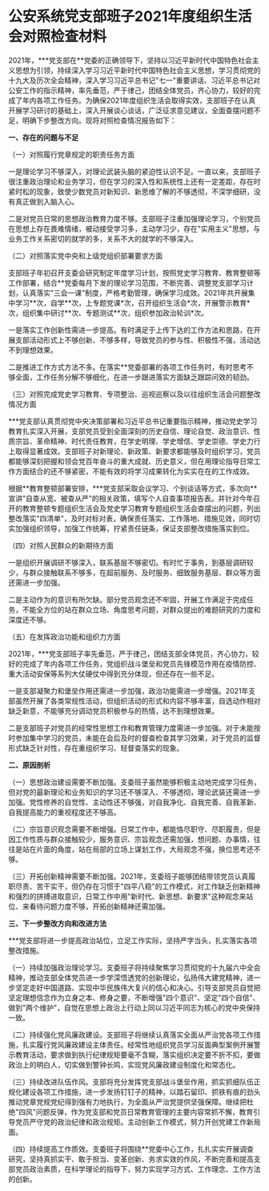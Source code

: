 # 公安系统党支部班子2021年度组织生活会对照检查材料

2021年，\*\*\*党支部在\*\*党委的正确领导下，坚持以习近平新时代中国特色社会主义思想为引领，持续深入学习习近平新时代中国特色社会主义思想，学习贯彻党的十九大及历次全会精神，深入学习习近平总书记"七一"重要讲话、习近平总书记对公安工作的指示精神，率先垂范，严于律己，团结全体党员，齐心协力，较好的完成了年内各项工作任务。为确保2021年度组织生活会取得实效，支部班子在认真开展学习研讨的基础上，深入开展谈心谈话，广泛征求意见建议，全面查摆问题不足，明确下步整改方向。现将对照检查情况报告如下：

**一、存在的问题与不足**

（一）对照履行党章规定的职责任务方面

一是理论学习不够深入，对理论武装头脑的紧迫性认识不足。一直以来，支部班子很注重政治理论和业务学习，但在学习的深入性和系统性上还有一定差距，存在时紧时松的现象，致使少数党员对新知识、新思维了解的不够透彻，不深学细研，没有真正做到入脑入心。

二是对党员日常的思想政治教育力度不够。支部班子注重加强理论学习，个别党员在思想上存在畏难情绪，被动接受学习多，主动学习少，存在"实用主义"思想，与业务工作关系密切的就学的多，关系不大的就学的不够深入。

（二）对照落实党中央和上级党组织部署要求方面

支部班子年初召开支委会研究制定年度学习计划，按照党史学习教育、教育整顿等工作部署，结合\*\*党委每月下发的理论学习范围，不断完善、调整党支部学习计划，认真落实"三会一课"制度，严格考勤管理，确保学习成效。2021年共开展集中学习\*\*次，自学\*\*次，上专题党课\*次，召开组织生活会\*次，开展警示教育\*次，组织集中研讨\*\*次、专题测试\*\*次，组织参加政治轮训\*次。

一是落实工作创新性需进一步提高。有时满足于上传下达的工作方法和思路，在开展支部活动形式上不够创新、不够多样，导致党员的参与性、积极性不强，活动达不到理想效果。

二是推进工作方式方法不多。在落实\*\*党委部署的各项工作任务时，有时思考不够全面，工作任务分解不够细化，在进一步跟进落实方面缺乏跟踪问效的韧劲。

（三）对照完成党史学习教育、专项整治、巡视巡察以及以往组织生活会问题整改情况方面

\*\*\*党支部认真贯彻党中央决策部署和习近平总书记重要指示精神，推动党史学习教育扎实深入开展，支部党员受到全面深刻的历史自信、理论自觉、政治意识、性质宗旨、革命精神、时代责任教育，在学史明理、学史增信、学史崇德、学史力行上取得显著成效。支部班子对新理论、新政策、新要求都能够及时组织学习，党员都能够深刻把握和领会党百年奋斗的重大成就、历史意义，但在用理论指导日常工作方面结合的还不够紧密，不能有效的将学习成果转化为实实在在的工作成效。

根据\*\*教育整顿部署安排，\*\*\*党支部采取会议学习、个别谈话等方式，多次向\*\*宣讲"自查从宽、被查从严"的相关政策，填写个人自查事项报告表。并针对今年召开的教育整顿专题组织生活会及党史学习教育专题组织生活会查摆出的问题，列出整改落实"四清单"，及时对标对表，确保责任落实、工作落地、措施见效，同时切实加强组织领导，加强工作统筹，拧紧责任链条，保证支部整改措施落实到位。

（四）对照人民群众的新期待方面

一是组织开展调研不够深入，联系基层不够密切。有时忙于事务，到基层调研较少，与群众接触联系不够多，在超前服务、及时服务、细致服务基层、群众等方面还需进一步加强。

二是主动作为的意识有所欠缺。部分党员观念还不牢固，开展工作满足于完成任务，不能全方位的站在群众立场、角度思考问题，对群众提出的难题研究的力度和深度还不够。

（五）在发挥政治功能和组织力方面

2021年，\*\*\*党支部班子率先垂范，严于律己，团结支部全体党员，齐心协力，较好的完成了年内各项工作任务，党组织战斗堡垒和党员先锋模范作用在疫情防控、重大活动安保等系列大仗硬仗中得到充分体现，但还存在一些不足。

一是支部凝聚力和堡垒作用还需进一步加强，政治功能需进一步增强。2021年支部虽然开展了各类常规性活动，但组织活动的形式和内容不够丰富，自选动作相对缺乏新意，不能够充分调动党员积极参与的热情，达不到理想效果。

二是支部班子对党员的经常性思想工作和教育管理力度需进一步加强。对于未能按时参加集中学习的党员，未能在会后及时的督查检查其学习效果，对于党员的监督形式缺乏针对性，存在重组织学习、轻督查落实的现象。

**二、原因剖析**

（一）思想政治建设需要不断加强。支委班子虽然能够积极主动地完成学习任务，但对党的最新理论和业务知识的学习还不够深入、不够透彻，理论武装还需进一步加强。党性修养的自觉性、主动性还不够强，对自我净化、自我完善、自我革新、自我提高能力的重视程度还不够高。

（二）宗旨意识观念需要不断增强。日常工作中，都能恪尽职守、尽职履责，但是因工作性质与群众接触较少，服务意识、宗旨观念还需加强，想问题、办事情，往往是站在片面的角度，站在局部的立场上谋划工作，大局观念不强，换位思考还不够。

（三）开拓创新精神需要不断加强。2021年，支委班子能够团结带领党员认真履职尽责、苦干实干，但仍存在习惯于"四平八稳"的工作模式，对工作缺乏创新精神和强烈的拼搏进取意识，日常工作中用"新时代、新思想、新要求"这种观念来站位、来看待问题力度不够，开拓创新精神还需加强。

**三、下一步整改方向和改进方法**

\*\*\*党支部将进一步提高政治站位，立足工作实际，坚持严字当头，扎实落实各项整改措施。

（一）持续加强政治理论学习。支委班子将持续聚焦学习贯彻党的十九届六中全会精神，推动支部全体党员进一步学深悟透党的创新理论，弘扬伟大建党精神，进一步坚定走好中国道路、实现中华民族伟大复兴的信心和决心。引导支部党员自觉把坚定理想信念作为立身之本、修身之要，不断增强"四个意识"、坚定"四个自信"、做到"两个维护"，自觉在思想上政治上行动上同以习近平同志为核心的党中央保持一致。

（二）持续强化党风廉政建设。支部班子将继续认真落实全面从严治党各项工作措施，扎实履行党风廉政建设主体责任。经常性地组织党员学习反面典型案例开展警示教育活动，要求做到执行纪律规矩要毫不含糊，落实组织决定要不折不扣，要做政治上的明白人，切实做到警钟长鸣，实现党风廉政建设制度化和常态化。

（三）持续改进队伍作风。支部将充分发挥党支部战斗堡垒作用，抓实抓细队伍正规化建设各项工作措施，进一步发扬钉钉子的精神，以踏石留印、抓铁有痕的劲头推动党章党规党纪得到强有力地执行，为全面从严治党提供坚强保障。继续把杜绝"四风"问题反弹，作为党支部和党员日常教育管理的主要内容常抓不懈，教育引导党员严守党的政治纪律和政治规矩。主动创新工作模式，努力开创党建工作新局面。

（四）持续提高工作质效。支委班子将围绕\*\*党委中心工作，扎扎实实开展调查研究，坚持真抓实干、敢于担当、变革创新、务求实效的作风，不断完善和提高支部党员政治素质，在科学理论的指导下，努力实现学习方式、工作理念、工作方法的创新。
